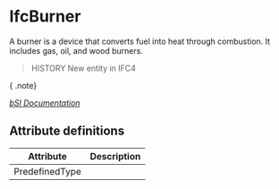 IfcBurner
=========
A burner is a device that converts fuel into heat through combustion. It
includes gas, oil, and wood burners.  
  
> HISTORY  New entity in IFC4  
  
{ .note}  
>  
[ _bSI
Documentation_](https://standards.buildingsmart.org/IFC/DEV/IFC4_2/FINAL/HTML/schema/ifchvacdomain/lexical/ifcburner.htm)


Attribute definitions
---------------------
| Attribute      | Description   |
|----------------|---------------|
| PredefinedType |               |

